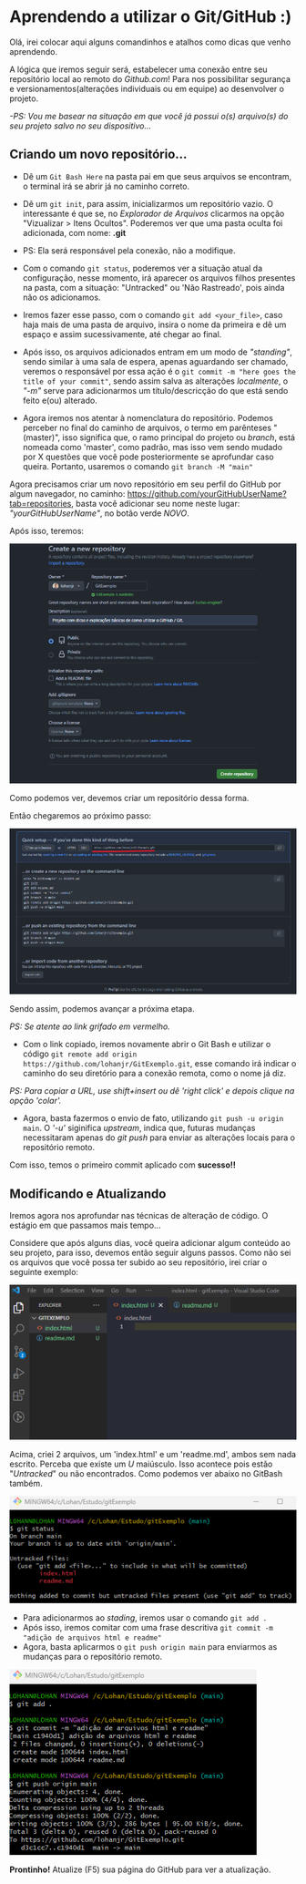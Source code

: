 # Aprendendo a utilizar o Git/GitHub :)

Olá, irei colocar aqui alguns comandinhos e atalhos como dicas que venho aprendendo.

A lógica que iremos seguir será, estabelecer uma conexão entre seu repositório local ao remoto do _Github.com_! Para nos possibilitar segurança e versionamentos(alterações individuais ou em equipe) ao desenvolver o projeto.

_-PS: Vou me basear na situação em que você já possui o(s) arquivo(s) do seu projeto salvo no seu dispositivo..._

## Criando um novo repositório...

* Dê um `Git Bash Here` na pasta pai em que seus arquivos se encontram, o terminal irá se abrir já no caminho correto.

* Dê um `git init`, para assim, inicializarmos um repositório vazio. O interessante é que se, no _Explorador de Arquivos_ clicarmos na opção "Vizualizar > Itens Ocultos". Poderemos ver que uma pasta oculta foi adicionada, com nome: <b>.git</b>
- PS: Ela será responsável pela conexão, não a modifique.

* Com o comando `git status`, poderemos ver a situação atual da configuração, nesse momento, irá aparecer os arquivos filhos presentes na pasta, com a situação: "Untracked" ou 'Não Rastreado', pois ainda não os adicionamos.

* Iremos fazer esse passo, com o comando `git add <your_file>`, caso haja mais de uma pasta de arquivo, insira o nome da primeira e dê um espaço e assim sucessivamente, até chegar ao final.

* Após isso, os arquivos adicionados entram em um modo de _"standing"_, sendo similar à uma sala de espera, apenas aguardando ser chamado, veremos o responsável por essa ação é o `git commit -m "here goes the title of your commit"`, sendo assim salva as alterações *localmente*, o _"-m"_ serve para adicionarmos um título/descricção do que está sendo feito e(ou) alterado.

*  Agora iremos nos atentar à nomenclatura do repositório. Podemos perceber no final do caminho de arquivos, o termo em parênteses "(master)", isso significa que, o ramo principal do projeto ou _branch_, está nomeada como 'master', como padrão, mas isso vem sendo mudado por X questões que você pode posteriormente se aprofundar caso queira. Portanto, usaremos o comando `git branch -M "main"`

Agora precisamos criar um novo repositório em seu perfil do GitHub por algum navegador, no caminho: https://github.com/yourGitHubUserName?tab=repositories, basta você adicionar seu nome neste lugar: _"yourGitHubUserName"_, no botão verde *NOVO*.

Após isso, teremos:
<p><img src="imgs/repositorioGitExemplo.png"></p>

Como podemos ver, devemos criar um repositório dessa forma.

Então chegaremos ao próximo passo:
<p><img src="imgs/RemotePartGrifado.png"></p>

Sendo assim, podemos avançar a próxima etapa.

_PS: Se atente ao link grifado em vermelho._

* Com o link copiado, iremos novamente abrir o Git Bash e utilizar o código `git remote add origin https://github.com/lohanjr/GitExemplo.git`, esse comando irá indicar o caminho do seu diretório para a conexão remota, como o nome já diz.

_PS: Para copiar a URL, use shift+insert ou dê 'right click' e depois clique na opção 'colar'._

* Agora, basta fazermos o envio de fato, utilizando `git push -u origin main`. O _'-u'_ siginifica _upstream_, indica que, futuras mudanças necessitaram apenas do _git push_ para enviar as alterações locais para o repositório remoto.

Com isso, temos o primeiro commit aplicado com **sucesso!!**
## Modificando e Atualizando
Iremos agora nos aprofundar nas técnicas de alteração de código. O estágio em que passamos mais tempo...

Considere que após alguns dias, você queira adicionar algum conteúdo ao seu projeto, para isso, devemos então seguir alguns passos. Como não sei os arquivos que você possa ter subido ao seu repositório, irei criar o seguinte exemplo:

<p><img src="imgs/criaçãoDeIndex_Readme.png"></p>

Acima, criei 2 arquivos, um 'index.html' e um 'readme.md', ambos sem nada escrito. Perceba que existe um _U_ maiúsculo. Isso acontece pois estão "_Untracked_" ou não encontrados. Como podemos ver abaixo no GitBash também.

<p><img src="imgs/gitBashUntrackedFiles.png"></p>

- Para adicionarmos ao _stading_, iremos usar o comando `git add .`
- Após isso, iremos comitar com uma frase descritiva `git commit -m "adição de arquivos html e readme"`
- Agora, basta aplicarmos o `git push origin main` para enviarmos as mudanças para o repositório remoto.

<p><img src="imgs/first_addCommit_e_Push.png"></p>

**Prontinho!** Atualize (F5) sua página do GitHub para ver a atualização.